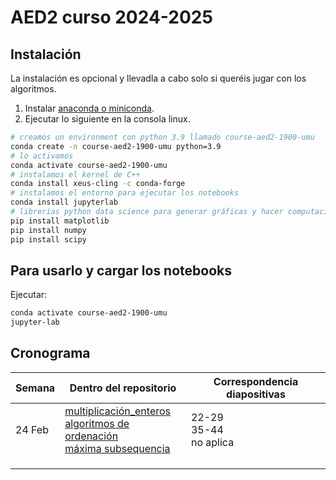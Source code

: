 # AED2 curso 2024-2025

## Instalación

La instalación es opcional y llevadla a cabo solo si queréis jugar con los algoritmos.

1. Instalar [anaconda o miniconda](https://docs.anaconda.com/miniconda/).
2. Ejecutar lo siguiente en la consola linux.
```sh
# creamos un environment con python 3.9 llamado course-aed2-1900-umu
conda create -n course-aed2-1900-umu python=3.9
# lo activamos
conda activate course-aed2-1900-umu
# instalamos el kernel de C++
conda install xeus-cling -c conda-forge
# instalamos el entorno para ejecutar los notebooks
conda install jupyterlab
# librerías python data science para generar gráficas y hacer computación científica
pip install matplotlib
pip install numpy
pip install scipy
```

## Para usarlo y cargar los notebooks

Ejecutar:
```sh
conda activate course-aed2-1900-umu
jupyter-lab
```

## Cronograma

| Semana | Dentro del repositorio                                                                                                                                                                              | Correspondencia diapositivas  |
|--------|-----------------------------------------------------------------------------------------------------------------------------------------------------------------------------------------------------|-------------------------------|
| 24 Feb | [multiplicación_enteros](divide-and-conquer/multiplication)<br/>[algoritmos de ordenación](divide-and-conquer/sorting_algorithms)<br/>[máxima subsequencia](divide-and-conquer/maximum_subsequence) | 22-29<br/>35-44<br/>no aplica |
|        |                                                                                                                                                                                                     |                               |
|        |                                                                                                                                                                                                     |                               |
|        |                                                                                                                                                                                                     |                               |



